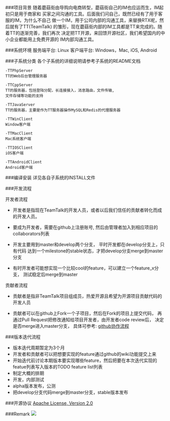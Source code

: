 ###项目背景
	随着蘑菇街由导购向电商转型，蘑菇街自己的IM也应运而生，IM起初只是用于商家和
	买家之间沟通的工具。后面我们问自己，既然已经有了用于客服的IM，为什么不自己
	做一个IM，用于公司内部的沟通工具，来替换RTX呢，然后就有了TT(TeamTalk)
	的雏形，现在蘑菇街内部的IM工具都是TT来完成的。随着TT的逐渐完善，我们再次
	决定把TT开源，来回馈开源社区，我们希望国内的中小企业都能用上免费开源的
	IM内部沟通工具。

###系统环境
	服务端平台: Linux
	客户端平台: Windows，Mac, iOS, Android

###子系统分类
	各个子系统的详细说明请参考子系统的README文档
	
	-TTPhpServer
	TT的Web后台管理服务器
	
	-TTCppServer
	TT的服务器，包括登陆分配，长连接接入，消息路由，文件传输, 
	文件存储等功能的支持	
	
	-TTJavaServer
	TT的服务器，主要是作为TT服务器操作MySQL和Redis的代理服务器
	
	-TTWinClient
	Window客户端
	
	-TTMacClient
	Mac系统客户端
	
	-TTIOSClient
	iOS客户端
	
	-TTAndroidClient
	Android客户端
	
###编译安装
	详见各自子系统的INSTALL文件

###开发流程

开发者流程

- 开发者是指现在TeamTalk的开发人员，或者以后我们信任的贡献者转化而成的开发人员。

- 要成为开发者，需要在github上注册账号, 然后由管理者加入到相应项目的collaborators列表

- 开发主要用到master和develop两个分支， 平时开发都在develop分支上，只有代码
达到一个milestone的stable状态，才把develop分支merge到master分支

- 有时开发者可能想实现一个比较cool的feature，可以建立一个feature_x分支，
测试稳定后merge到master

贡献者流程

- 贡献者是指非TeamTalk项目组成员，热爱开源且希望为开源项目贡献代码的开发人员

- 贡献者可以在github上Fork一个子项目，然后在Fork的项目上提交代码，
再通过Pull Request把修改通知给项目开发者，由开发者code review后，
决定是否merge进入master分支， 具体可参考: [github协作流程](http://www.worldhello.net/gotgithub/04-work-with-others/010-fork-and-pull.html)

###版本迭代流程
- 版本迭代周期暂定为3个月
- 开发者和贡献者可以把想要实现的feature通过github的wiki功能提交上来
- 开始迭代前讨论本期版本要实现哪些feature，然后把要在本次迭代实现的featue列表写入版本的TODO feature list列表
- 制定大概的排期
- 开发，内部测试
- alpha版本发布，公测
- 把develop分支代码merge到master分支，stable版本发布

###开源协议
[Apache License, Version 2.0](http://www.apache.org/licenses/LICENSE-2.0.html) 

###Remark
![](https://raw.githubusercontent.com/mogutt/TTiOSClient/develop/pic/we-need-you.png)

